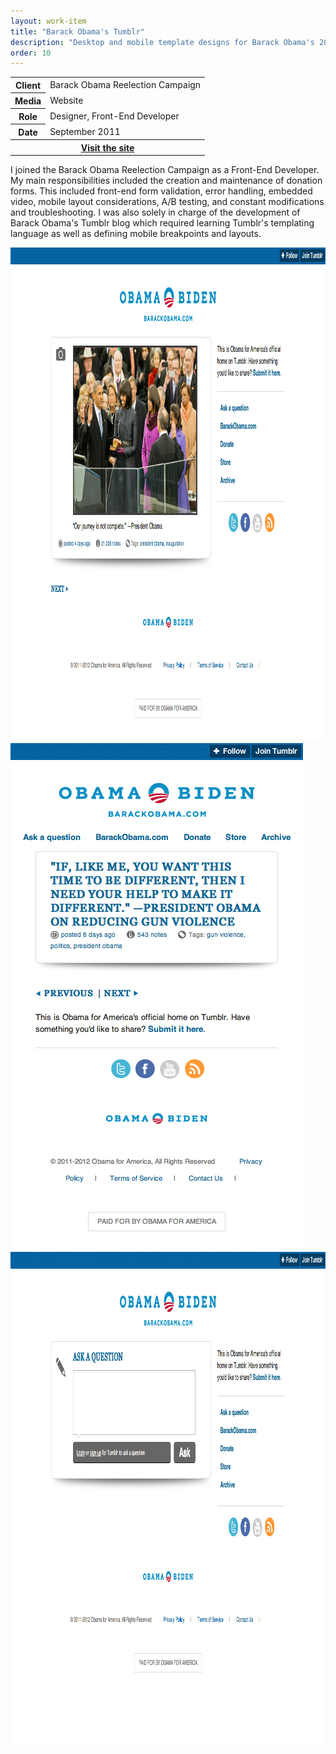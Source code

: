 ```yaml
---
layout: work-item
title: "Barack Obama's Tumblr"
description: "Desktop and mobile template designs for Barack Obama's 2012 reelection campaign's Tumblr page."
order: 10
---
```


<section class="grid grid-cols-12 gap-10 text-xl pb-20">
	<div class="col-span-12 md:order-last md:col-span-5 lg:col-span-4 lg:col-start-9">
		<aside class="text-black p-8 rounded bg-magenta-200">
			<table>
				<tbody>
					<tr>
						<th class="font-bold pr-6 text-right align-top">Client</th>
						<td>Barack Obama Reelection Campaign</td>
					</tr>
					<tr>
						<th class="font-bold pr-6 text-right align-top">Media</th>
						<td>Website</td>
					</tr>
					<tr>
						<th class="font-bold pr-6 text-right align-top">Role</th>
						<td>Designer, Front-End Developer</td>
					</tr>
					<tr>
						<th class="font-bold pr-6 text-right align-top">Date</th>
						<td>September 2011</td>
					</tr>
					<tr>
						<th colspan="2" class="text-left pt-3">
							<a class="button" href="http://barackobama.tumblr.com">Visit the site</a>
						</th>
					</tr>
				</tbody>
			</table>
		</aside>
	</div>
	<div class="col-span-12 md:col-span-7">
		<p>I joined the Barack Obama Reelection Campaign as a Front-End Developer. My main responsibilities included the creation and maintenance of donation forms. This included front-end form validation, error handling, embedded video, mobile layout considerations, A/B testing, and constant modifications and troubleshooting. I was also solely in charge of the development of Barack Obama's Tumblr blog which required learning Tumblr's templating language as well as defining mobile breakpoints and layouts.</p>
	</div>
</section>

<section class="grid grid-cols-2 gap-10 pt-20">
	<img loading="lazy" class="rounded shadow-xl col-span-2" src="/images/projects/barack-obama-tumblr-1.png" alt="Barack Obama's Tumblr Screenshot 1" height="790" width="1024">
	<img loading="lazy" class="rounded shadow-xl" src="/images/projects/barack-obama-tumblr-2.png" alt="Barack Obama's Tumblr Screenshot 2" height="811" width="468">
	<img loading="lazy" class="rounded shadow-xl" src="/images/projects/barack-obama-tumblr-3.png" alt="Barack Obama's Tumblr Screenshot 3" height="790" width="1024">
</section>
